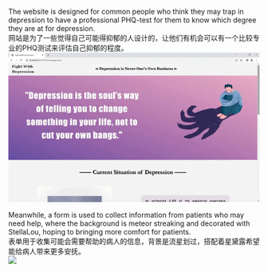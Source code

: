 The website is designed for common people who think they may trap in depression to have a professional PHQ-test for them to know which degree they are at for depression. <br/>
网站是为了一些觉得自己可能得抑郁的人设计的，让他们有机会可以有一个比较专业的PHQ测试来评估自己抑郁的程度。 <br/>
<img src="phq.gif">

Meanwhile, a form is used to collect information from patients who may need help, where the background is meteor streaking and decorated with StellaLou, hoping to bringing more comfort for patients. <br/> 
表单用于收集可能会需要帮助的病人的信息，背景是流星划过，搭配着星黛露希望能给病人带来更多安抚。<br/>
<img src="patients.gif">
